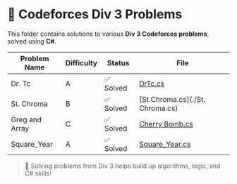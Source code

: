 # 🏁 Codeforces Div 3 Problems

This folder contains solutions to various **Div 3 Codeforces problems**, solved using **C#**.

| Problem Name     | Difficulty | Status | File |
|------------------|------------|--------|------|
| Dr. Tc           | A   | ✅ Solved | [DrTc.cs](./Dr.Tc.cs) |
| St. Chroma       | B   | ✅ Solved | [St.Chroma.cs](./St. Chroma.cs) |
| Greg and Array   | C   | ✅ Solved | [Cherry Bomb.cs](./CherryBomb.cs) |
|Square_Year       | A   | ✅ Solved | [Square_Year.cs](./Square_Year.cs) |

> 🚀 Solving problems from Div 3 helps build up algorithms, logic, and C# skills!
